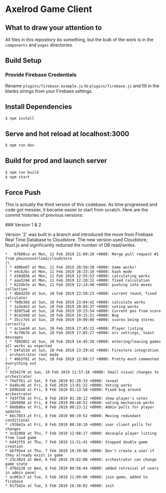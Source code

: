 # Axelrod Game Client

## What to draw your attention to

All files in this repository do something, but the bulk of the work is in the `components` and `pages` directories.

## Build Setup

### Provide Firebase Credentials

Rename `plugins/firebase.example.js` to `plugins/firebase.js` and fill in the blanks strings from your Firebase settings.

## Install Dependencies

``` bash
$ npm install
```

## Serve and hot reload at localhost:3000

``` bash
$ npm run dev
```

## Build for prod and launch server

``` bash
$ npm run build
$ npm start
```

## Force Push

This is actually the third version of this codebase. As time progressed and code got messier, it became easier to start from scratch. Here are the commit histories of previous versions:

### Version 1 & 2

Version '2' was built in a branch and introduced the move from Firebase Real Time Database to Cloudstore. The new version used Cloudstore, Nuxt.js and significantly reduced the number of DB read/writes. 

```
*   67600ca at Mon, 11 Feb 2019 21:09:28 +0000: Merge pull request #1 from phazonoverload/cloudstore
|\  
| * 490be07 at Mon, 11 Feb 2019 20:58:38 +0000: Game works!
| * e4cb2bc at Mon, 11 Feb 2019 16:33:16 +0000: hash mode
| * d10d856 at Mon, 11 Feb 2019 12:55:53 +0000: calculating works
| * aaa3244 at Mon, 11 Feb 2019 12:20:32 +0000: fixed calculation
| * 6224bfe at Mon, 11 Feb 2019 12:14:48 +0000: pushing into moves collection
| * dbbd259 at Sun, 10 Feb 2019 23:58:23 +0000: current round, fixed calculator
| * fb0b38d at Sun, 10 Feb 2019 23:04:42 +0000: calculate works
| * 1a3ede3 at Sun, 10 Feb 2019 20:04:37 +0000: voting works
| * 928f5a8 at Sun, 10 Feb 2019 19:23:54 +0000: Current pos from score
| * 8c42d49 at Sun, 10 Feb 2019 19:15:31 +0000: Bug
| * 35cc7e5 at Sun, 10 Feb 2019 19:09:00 +0000: scores being stores correctly
| * ac1aed4 at Sun, 10 Feb 2019 17:45:22 +0000: Player listing
| * 9c7967b at Sun, 10 Feb 2019 17:05:27 +0000: orc settings, toast messages
| * f8028b2 at Sun, 10 Feb 2019 14:45:38 +0000: entering/leaving games all works as expected
| * b4fa53d at Sun, 10 Feb 2019 13:29:42 +0000: Firestore integration - orchestrator root made
| * 40b3f81 at Sun, 10 Feb 2019 12:08:17 +0000: Pretty much commented everything out
|/  
* 5d34170 at Sun, 10 Feb 2019 11:57:18 +0000: Small visual changes to orchestrator
* 79affb1 at Sat, 9 Feb 2019 01:20:33 +0000: reveal
* da4bc46 at Fri, 8 Feb 2019 13:01:22 +0000: Voting works
* b8902e8 at Fri, 8 Feb 2019 01:13:58 +0000: Fixed bug around archestrator
* 7d3ff56 at Fri, 8 Feb 2019 01:10:12 +0000: show player's votes
* 18b9898 at Fri, 8 Feb 2019 00:48:52 +0000: voting mechanism works
* 60db86a at Fri, 8 Feb 2019 00:23:12 +0000: Admin polls for player updates
* 66c7033 at Fri, 8 Feb 2019 00:19:52 +0000: Moving redundant conditional
* c928e2a at Fri, 8 Feb 2019 00:18:10 +0000: user client polls for changes
* 3cd2908 at Thu, 7 Feb 2019 12:08:17 +0000: decouple player listing from load game
* bd43f55 at Thu, 7 Feb 2019 11:31:41 +0000: Stopped double game creation
* bbf95e4 at Thu, 7 Feb 2019 10:39:06 +0000: Don't create a user if they already exist in game
* 23c3824 at Wed, 6 Feb 2019 20:02:00 +0000: orchestrator can change game state
* d76d128 at Wed, 6 Feb 2019 08:56:44 +0000: added retreival of users in admin panel
* ac003c7 at Tue, 5 Feb 2019 21:09:06 +0000: join game, added to firebase
* 9175d2e at Tue, 5 Feb 2019 16:38:02 +0000: init
```

